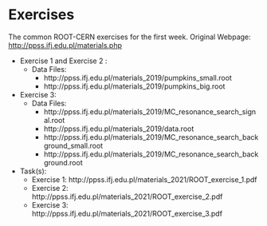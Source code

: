 #	Exercises

The common ROOT-CERN exercises for the first week.
Original Webpage: http://ppss.ifj.edu.pl/materials.php
<ul>
	<li>Exercise 1 and Exercise 2 :
		<ul>
			<li>
				Data Files: 
					<ul>
						<li>http://ppss.ifj.edu.pl/materials_2019/pumpkins_small.root</li>
						<li>http://ppss.ifj.edu.pl/materials_2019/pumpkins_big.root</li>
					</ul>
			</li>
		</ul>
	</li>
	<li>Exercise 3:
		<ul>
			<li>
				Data Files:
					<ul>
						<li>http://ppss.ifj.edu.pl/materials_2019/MC_resonance_search_signal.root</li> 
						<li>http://ppss.ifj.edu.pl/materials_2019/data.root</li>
						<li>http://ppss.ifj.edu.pl/materials_2019/MC_resonance_search_background_small.root</li>
						<li>http://ppss.ifj.edu.pl/materials_2019/MC_resonance_search_background.root</li>
					</ul>
			</li>
		</ul>
	</li>
	<li>Task(s):
		<ul>
			<li>Exercise 1: http://ppss.ifj.edu.pl/materials_2021/ROOT_exercise_1.pdf</li>
			<li>Exercise 2: http://ppss.ifj.edu.pl/materials_2021/ROOT_exercise_2.pdf</li>
			<li>Exercise 3: http://ppss.ifj.edu.pl/materials_2021/ROOT_exercise_3.pdf</li>
		</ul>
	</li>
</ul>